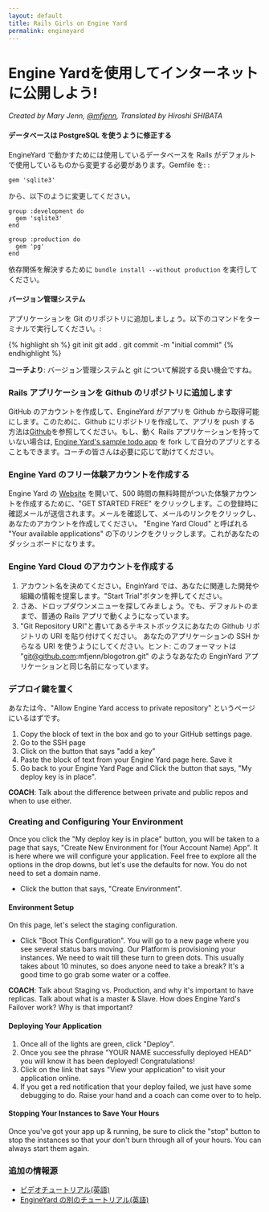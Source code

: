 ```yaml
---
layout: default
title: Rails Girls on Engine Yard
permalink: engineyard
---
```


# Engine Yardを使用してインターネットに公開しよう!

*Created by Mary Jenn, [@mfjenn](https://twitter.com/mfjenn), Translated by Hiroshi SHIBATA*

#### データベースは PostgreSQL を使うように修正する

EngineYard で動かすためには使用しているデータベースを Rails がデフォルトで使用しているものから変更する必要があります。Gemfile を:
:

    gem 'sqlite3'

から、以下のように変更してください。

    group :development do
      gem 'sqlite3'
    end

    group :production do
      gem 'pg'
    end

依存関係を解決するために `bundle install --without production` を実行してください。

#### バージョン管理システム

アプリケーションを Git のリポジトリに追加しましょう。以下のコマンドをターミナルで実行してください。:

{% highlight sh %}
git init
git add .
git commit -m "initial commit"
{% endhighlight %}

__コーチより__: バージョン管理システムと git について解説する良い機会ですね。

### Rails アプリケーションを Github のリポジトリに追加します

GitHub のアカウントを作成して、EngineYard がアプリを Github から取得可能にします。このために、Github にリポジトリを作成して、アプリを push する方法は[Github](https://help.github.com/articles/create-a-repo)を参照してください。もし、動く Rails アプリケーションを持っていない場合は, [Engine Yard's sample todo app](https://github.com/engineyard/todo) を fork して自分のアプリとすることもできます。コーチの皆さんは必要に応じて助けてください。

### Engine Yard のフリー体験アカウントを作成する

Engine Yard の [Website](https://www.engineyard.com/) を開いて、500 時間の無料時間がついた体験アカウントを作成するために、"GET STARTED FREE" をクリックします。この登録時に確認メールが送信されます。メールを確認して、メールのリンクをクリックし、あなたのアカウントを作成してください。 "Engine Yard Cloud" と呼ばれる "Your available applications" の下のリンクをクリックします。これがあなたのダッシュボードになります。

### Engine Yard Cloud のアカウントを作成する

 1. アカウント名を決めてください。EnginYard では、あなたに関連した開発や組織の情報を提案します。"Start Trial"ボタンを押してください。
 2. さあ、ドロップダウンメニューを探してみましょう。でも、デフォルトのままで、普通の Rails アプリで動くようになっています。
 3. "Git Repository URI"と書いてあるテキストボックスにあなたの Github リポジトリの URI を貼り付けてください。 あなたのアプリケーションの SSH からなる URI を使うようにしてください。ヒント: このフォーマットは "git@github.com:mfjenn/blogotron.git" のようなあなたの EnginYard アプリケーションと同じ名前になっています。

### デプロイ鍵を置く

あなたは今、"Allow Engine Yard access to private repository" というページにいるはずです。

 1. Copy the block of text in the box and go to your GitHub settings page.
 2. Go to the SSH page
 3. Click on the button that says "add a key"
 4. Paste the block of text from your Engine Yard page here. Save it
 5. Go back to your Engine Yard Page and Click the button that says, "My deploy key is in place". 

__COACH__: Talk about the difference between private and public repos and when to use either.

### Creating and Configuring Your Environment

Once you click the "My deploy key is in place" button, you will be taken to a page that says, "Create New Environment for (Your Account Name) App". It is here where we will configure your application. Feel free to explore all the options in the drop downs, but let's use the defaults for now. You do not need to set a domain name. 

* Click the button that says, "Create Environment". 

#### Environment Setup

On this page, let's select the staging configuration.

 * Click "Boot This Configuration". You will go to a new page where you see several status bars moving. Our Platform is provisioning your instances. We need to wait till these turn to green dots. This usually takes about 10 minutes, so does anyone need to take a break? It's a good time to go grab some water or a coffee. 

__COACH__: Talk about Staging vs. Production, and why it's important to have replicas. Talk about what is a master & Slave. How does Engine Yard's Failover work? Why is that important? 

#### Deploying Your Application

 1. Once all of the lights are green, click "Deploy". 
 2. Once you see the phrase "YOUR NAME successfully deployed HEAD" you will know it has been deployed! Congratulations!
 3. Click on the link that says "View your application" to visit your application online. 
 4. If you get a red notification that your deploy failed, we just have some debugging to do. Raise your hand and a coach can come over to to help. 

#### Stopping Your Instances to Save Your Hours

Once you've got your app up & running, be sure to click the "stop" button to stop the instances so that your don't burn through all of your hours. You can always start them again. 	

### 追加の情報源

 * [ビデオチュートリアル(英語)](https://support.cloud.engineyard.com/entries/21009937-Video-Tutorial-Set-up-an-Account-and-Deploy-an-Application)
 * [EngineYard の別のチュートリアル(英語)](https://support.cloud.engineyard.com/entries/20996751-Tutorial-How-to-Deploy-the-ToDo-Application-on-a-Trial-Account)	
